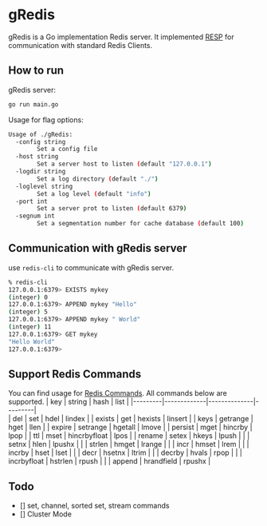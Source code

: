 # gRedis
gRedis is a Go implementation Redis server. It implemented [RESP](https://redis.io/docs/reference/protocol-spec/) for communication with standard Redis Clients.

## How to run
gRedis server:
```bash
go run main.go
```
Usage for flag options:
```bash
Usage of ./gRedis:
  -config string
        Set a config file
  -host string
        Set a server host to listen (default "127.0.0.1")
  -logdir string
        Set a log directory (default "./")
  -loglevel string
        Set a log level (default "info")
  -port int
        Set a server prot to listen (default 6379)
  -segnum int
        Set a segmentation number for cache database (default 100)
```

## Communication with gRedis server
use `redis-cli` to communicate with gRedis server.
```bash
% redis-cli 
127.0.0.1:6379> EXISTS mykey
(integer) 0
127.0.0.1:6379> APPEND mykey "Hello"
(integer) 5
127.0.0.1:6379> APPEND mykey " World"
(integer) 11
127.0.0.1:6379> GET mykey
"Hello World"
127.0.0.1:6379> 
```

## Support Redis Commands
You can find usage for [Redis Commands](https://redis.io/commands/). All commands below are supported.
| key     | string      | hash         | list    |
|---------|-------------|--------------|---------|   
| del     | set         | hdel         | lindex  |
| exists  | get         | hexists      | linsert |
| keys    | getrange    | hget         | llen    |
| expire  | setrange    | hgetall      | lmove   |
| persist | mget        | hincrby      | lpop    |
| ttl     | mset        | hincrbyfloat | lpos    |
| rename  | setex       | hkeys        | lpush   |
|         | setnx       | hlen         | lpushx  |
|         | strlen      | hmget        | lrange  |
|         | incr        | hmset        | lrem    |
|         | incrby      | hset         | lset    |
|         | decr        | hsetnx       | ltrim   |
|         | decrby      | hvals        | rpop    |
|         | incrbyfloat | hstrlen      | rpush   |
|         | append      | hrandfield   | rpushx  |

## Todo
+ [] set, channel, sorted set, stream commands
+ [] Cluster Mode